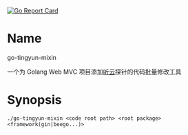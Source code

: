 [![Go Report Card](https://goreportcard.com/badge/github.com/sudiyi/go-tingyun-mixin)](https://goreportcard.com/report/github.com/sudiyi/go-tingyun-mixin)

Name
====

go-tingyun-mixin

一个为 Golang Web MVC 项目添加[听云](https://github.com/TingYunAPM/go)探针的代码批量修改工具

Synopsis
========

```shell
./go-tingyun-mixin <code root path> <root package> <framework(gin|beego...)>
```

